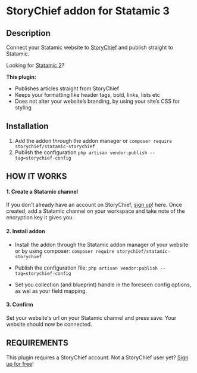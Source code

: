 # StoryChief addon for Statamic 3

## Description

Connect your Statamic website to [StoryChief](https://storychief.io) and publish straight to Statamic.

Looking for [Statamic 2](https://github.com/Story-Chief/statamic-addon)?

**This plugin:**

* Publishes articles straight from StoryChief
* Keeps your formatting like header tags, bold, links, lists etc
* Does not alter your website’s branding, by using your site’s CSS for styling

## Installation

1. Add the addon through the addon manager or `composer require storychief/statamic-storychief`
2. Publish the configuration `php artisan vendor:publish --tag=storychief-config`


## HOW IT WORKS

#### 1. Create a Statamic channel

If you don't already have an account on StoryChief, [sign up](https://app.storychief.io/register)! here. Once created,
add a Statamic channel on your workspace and take note of the encryption key it gives you.

#### 2. Install addon

- Install the addon through the Statamic addon manager of your website or by using composer:
  ```composer require storychief/statamic-storychief```

- Publish the configuration file:
  ```php artisan vendor:publish --tag=storychief-config```

- Set you collection (and blueprint) handle in the foreseen config options, as wel as your field mapping.

#### 3. Confirm

Set your website's url on your Statamic channel and press save. Your website should now be connected.

## REQUIREMENTS

This plugin requires a StoryChief account. Not a StoryChief user
yet? [Sign up for free](https://app.storychief.io/register)!
